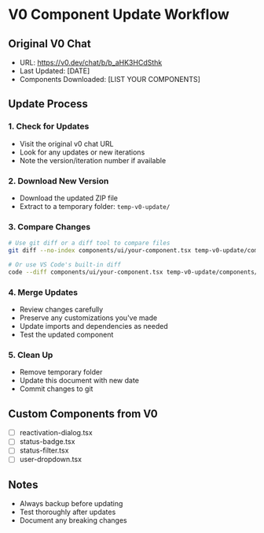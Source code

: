 # V0 Component Update Workflow

## Original V0 Chat

- URL: https://v0.dev/chat/b/b_aHK3HCdSthk
- Last Updated: [DATE]
- Components Downloaded: [LIST YOUR COMPONENTS]

## Update Process

### 1. Check for Updates

- Visit the original v0 chat URL
- Look for any updates or new iterations
- Note the version/iteration number if available

### 2. Download New Version

- Download the updated ZIP file
- Extract to a temporary folder: `temp-v0-update/`

### 3. Compare Changes

```bash
# Use git diff or a diff tool to compare files
git diff --no-index components/ui/your-component.tsx temp-v0-update/components/ui/your-component.tsx

# Or use VS Code's built-in diff
code --diff components/ui/your-component.tsx temp-v0-update/components/ui/your-component.tsx
```

### 4. Merge Updates

- Review changes carefully
- Preserve any customizations you've made
- Update imports and dependencies as needed
- Test the updated component

### 5. Clean Up

- Remove temporary folder
- Update this document with new date
- Commit changes to git

## Custom Components from V0

- [ ] reactivation-dialog.tsx
- [ ] status-badge.tsx
- [ ] status-filter.tsx
- [ ] user-dropdown.tsx

## Notes

- Always backup before updating
- Test thoroughly after updates
- Document any breaking changes
